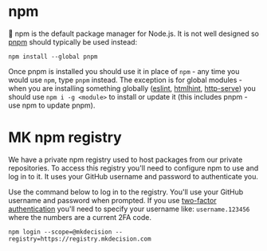 # npm

:poop: npm is the default package manager for Node.js. It is not well designed so [pnpm](https://pnpm.js.org/) should typically be used instead:
```
npm install --global pnpm
```

Once pnpm is installed you should use it in place of `npm` - any time you would use `npm`, type `pnpm` instead. The exception is for global modules - when you are installing something globally ([eslint](https://www.npmjs.com/package/eslint), [htmlhint](https://www.npmjs.com/package/htmlhint), [http-serve](https://www.npmjs.com/package/http-serve)) you should use `npm i -g <module>` to install or update it (this includes pnpm - use npm to update pnpm).

# MK npm registry

We have a private npm registry used to host packages from our private repositories. To access
this registry you'll need to configure npm to use and log in to it. It uses your
GitHub username and password to authenticate you.

Use the command below to log in to the registry. You'll use your GitHub username
and password when prompted. If you use [two-factor authentication](https://help.github.com/articles/about-two-factor-authentication/) you'll
need to specify your username like: `username.123456` where the numbers are a current
2FA code.

```
npm login --scope=@mkdecision --registry=https://registry.mkdecision.com
```
